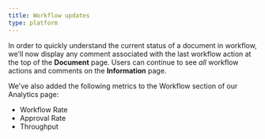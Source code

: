 ```yaml
---
title: Workflow updates
type: platform
---
```


In order to quickly understand the current status of a document in workflow, we'll now display any comment associated with the last workflow action at the top of the **Document** page. Users can continue to see *all* workflow actions and comments on the **Information** page.

We've also added the following metrics to the Workflow section of our Analytics page:

* Workflow Rate  
* Approval Rate
* Throughput  